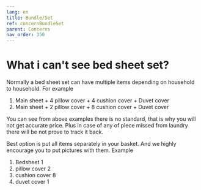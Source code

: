 ```yaml
---
lang: en
title: Bundle/Set
ref: concernBundleSet
parent: Concerns
nav_order: 350
---
```


# What i can't see bed sheet set?
Normally a bed sheet set can have multiple items depending on household to household. For example
1. Main sheet + 4 pillow cover + 4 cushion cover + Duvet cover
2. Main sheet + 2 pillow cover + 8 cushion cover + Duvet cover

You can see from above examples there is no standard, that is why you will not get accurate price. Plus in case of any of piece missed from laundry there will be not prove to track it back.

Best option is put all items separately in your basket. And we highly encourage you to put pictures with them. Example
1. Bedsheet 1
2. pillow cover 2
3. cushion cover 8
4. duvet cover 1